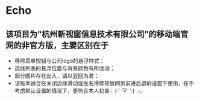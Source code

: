 # Echo
## 该项目为“杭州新视窗信息技术有限公司”的移动端官网的非官方版，主要区别在于
* 移除菜单按钮与公司logo的悬浮样式；
* 选线列表的悬浮位置与背景颜色有所改动；
* 部分图片存在出入，请以[官网](http://wei.new-see.com)为准；
* 该版本适合在关闭边缘滑动或左右滑屏导致网页前进后退的设置下使用，在不考虑默认设置的情况下，更符合本人初衷╮(╯▽╰)╭。
